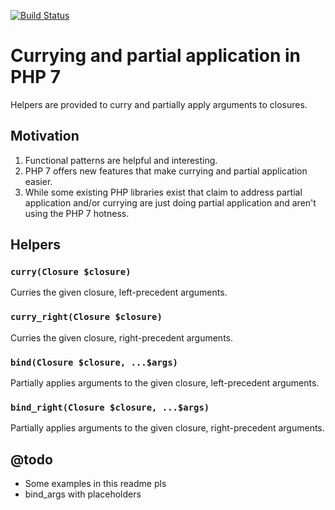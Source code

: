 [![Build Status](https://travis-ci.org/c4rl/vindaloo.svg?branch=master)](https://travis-ci.org/c4rl/vindaloo)

# Currying and partial application in PHP 7

Helpers are provided to curry and partially apply arguments to closures.

## Motivation

1. Functional patterns are helpful and interesting.
2. PHP 7 offers new features that make currying and partial application easier.
3. While some existing PHP libraries exist that claim to address partial
application and/or currying are just doing partial application and aren't using
the PHP 7 hotness.

## Helpers

### `curry(Closure $closure)`

Curries the given closure, left-precedent arguments.

### `curry_right(Closure $closure)`

Curries the given closure, right-precedent arguments.

### `bind(Closure $closure, ...$args)`

Partially applies arguments to the given closure, left-precedent arguments.

### `bind_right(Closure $closure, ...$args)`

Partially applies arguments to the given closure, right-precedent arguments.

## @todo

* Some examples in this readme pls
* bind_args with placeholders
